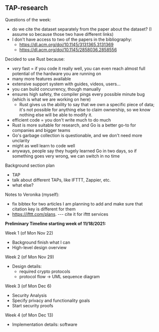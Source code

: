 TAP-research
------------

Questions of the week:
- do we cite the dataset separately from the paper about the dataset? (I assume so because those two have different links)
- I don't have access to two of the papers in the bibliography:
   * https://dl.acm.org/doi/10.1145/3131365.3131369
   * https://dl.acm.org/doi/10.1145/2858036.2858556

Decided to use Rust because:
  - _very_ fast = if you code it really well, you can even reach almost full potential of the hardware you are running on
  - many more features available
  - extensive support system with guides, videos, users...
  - you can build concurrency, though manually
  - ensures high safety, the compiler pings every possible minute bug (which is what we are working on here)
    * Rust gives us the ability to say that we own a specific piece of data; it's not possible for anything else to claim ownership, so we know nothing else will be able to modify it.
  - efficient code = you don't write much to do much
  - Rust is more suitable for research, and Go is a better go-to for companies and bigger teams
  - Go's garbage collection is questionable, and we don't need more unclarity
  - might as well learn to code well
  - anyways, people say they hugely learned Go in two days, so if something goes very wrong, we can switch in no time


Background section plan
- TAP
- talk about different TAPs, like IFTTT, Zappier, etc.
- what else? 


Notes to Veronika (myself):
- fix bibtex for two articles I am planning to add and make sure that citation key is different for them
- https://ifttt.com/plans. --- cite it for ifttt services

**Preliminary Timeline starting week of 11/18/2021:**

  Week 1 (of Mon Nov 22)
  - Background finish what I can
  - High-level design overview

  Week 2 (of Mon Nov 29)
  - Design details:
    * required crypto protocols
    * protocol flow -> UML sequence diagram

  Week 3 (of Mon Dec 6)
  - Security Analysis
  - Specify privacy and functionality goals
  - Start security proofs

  Week 4 (of Mon Dec 13)
  - Implementation details: software
